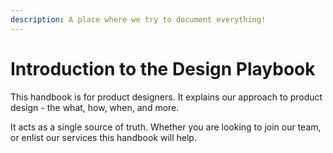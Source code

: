 ```yaml
---
description: A place where we try to document everything!
---
```


# Introduction to the Design Playbook

This handbook is for product designers. It explains our approach to product design - the what, how, when, and more.

It acts as a single source of truth. Whether you are looking to join our team, or enlist our services this handbook will help.



